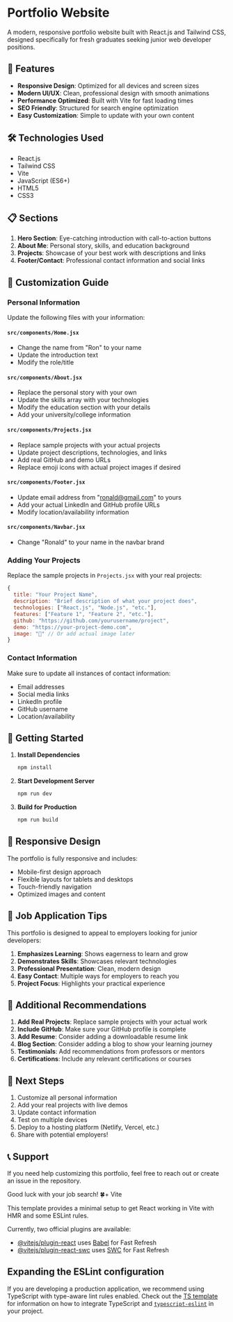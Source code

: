 # Portfolio Website

A modern, responsive portfolio website built with React.js and Tailwind CSS, designed specifically for fresh graduates seeking junior web developer positions.

## 🚀 Features

- **Responsive Design**: Optimized for all devices and screen sizes
- **Modern UI/UX**: Clean, professional design with smooth animations
- **Performance Optimized**: Built with Vite for fast loading times
- **SEO Friendly**: Structured for search engine optimization
- **Easy Customization**: Simple to update with your own content

## 🛠️ Technologies Used

- React.js
- Tailwind CSS
- Vite
- JavaScript (ES6+)
- HTML5
- CSS3

## 📋 Sections

1. **Hero Section**: Eye-catching introduction with call-to-action buttons
2. **About Me**: Personal story, skills, and education background
3. **Projects**: Showcase of your best work with descriptions and links
4. **Footer/Contact**: Professional contact information and social links

## 🎨 Customization Guide

### Personal Information
Update the following files with your information:

#### `src/components/Home.jsx`
- Change the name from "Ron" to your name
- Update the introduction text
- Modify the role/title

#### `src/components/About.jsx`
- Replace the personal story with your own
- Update the skills array with your technologies
- Modify the education section with your details
- Add your university/college information

#### `src/components/Projects.jsx`
- Replace sample projects with your actual projects
- Update project descriptions, technologies, and links
- Add real GitHub and demo URLs
- Replace emoji icons with actual project images if desired

#### `src/components/Footer.jsx`
- Update email address from "ronald@gmail.com" to yours
- Add your actual LinkedIn and GitHub profile URLs
- Modify location/availability information

#### `src/components/Navbar.jsx`
- Change "Ronald" to your name in the navbar brand

### Adding Your Projects

Replace the sample projects in `Projects.jsx` with your real projects:

```javascript
{
  title: "Your Project Name",
  description: "Brief description of what your project does",
  technologies: ["React.js", "Node.js", "etc."],
  features: ["Feature 1", "Feature 2", "etc."],
  github: "https://github.com/yourusername/project",
  demo: "https://your-project-demo.com",
  image: "🎨" // Or add actual image later
}
```

### Contact Information

Make sure to update all instances of contact information:
- Email addresses
- Social media links
- LinkedIn profile
- GitHub username
- Location/availability

## 🚀 Getting Started

1. **Install Dependencies**
   ```bash
   npm install
   ```

2. **Start Development Server**
   ```bash
   npm run dev
   ```

3. **Build for Production**
   ```bash
   npm run build
   ```

## 📱 Responsive Design

The portfolio is fully responsive and includes:
- Mobile-first design approach
- Flexible layouts for tablets and desktops
- Touch-friendly navigation
- Optimized images and content

## 🎯 Job Application Tips

This portfolio is designed to appeal to employers looking for junior developers:

1. **Emphasizes Learning**: Shows eagerness to learn and grow
2. **Demonstrates Skills**: Showcases relevant technologies
3. **Professional Presentation**: Clean, modern design
4. **Easy Contact**: Multiple ways for employers to reach you
5. **Project Focus**: Highlights your practical experience

## 📝 Additional Recommendations

1. **Add Real Projects**: Replace sample projects with your actual work
2. **Include GitHub**: Make sure your GitHub profile is complete
3. **Add Resume**: Consider adding a downloadable resume link
4. **Blog Section**: Consider adding a blog to show your learning journey
5. **Testimonials**: Add recommendations from professors or mentors
6. **Certifications**: Include any relevant certifications or courses

## 🌟 Next Steps

1. Customize all personal information
2. Add your real projects with live demos
3. Update contact information
4. Test on multiple devices
5. Deploy to a hosting platform (Netlify, Vercel, etc.)
6. Share with potential employers!

## 📞 Support

If you need help customizing this portfolio, feel free to reach out or create an issue in the repository.

Good luck with your job search! 🍀+ Vite

This template provides a minimal setup to get React working in Vite with HMR and some ESLint rules.

Currently, two official plugins are available:

- [@vitejs/plugin-react](https://github.com/vitejs/vite-plugin-react/blob/main/packages/plugin-react) uses [Babel](https://babeljs.io/) for Fast Refresh
- [@vitejs/plugin-react-swc](https://github.com/vitejs/vite-plugin-react/blob/main/packages/plugin-react-swc) uses [SWC](https://swc.rs/) for Fast Refresh

## Expanding the ESLint configuration

If you are developing a production application, we recommend using TypeScript with type-aware lint rules enabled. Check out the [TS template](https://github.com/vitejs/vite/tree/main/packages/create-vite/template-react-ts) for information on how to integrate TypeScript and [`typescript-eslint`](https://typescript-eslint.io) in your project.
